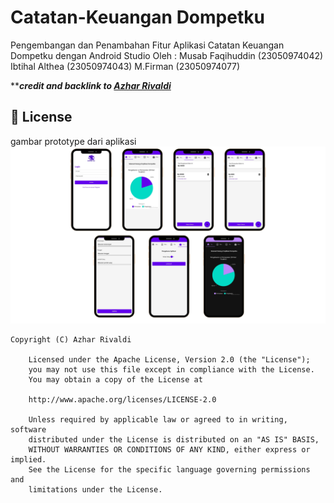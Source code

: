 # Catatan-Keuangan Dompetku
Pengembangan dan Penambahan Fitur 
Aplikasi Catatan Keuangan Dompetku dengan Android Studio
Oleh : Musab Faqihuddin (23050974042)
       Ibtihal Althea (23050974043)
       M.Firman (23050974077)
       
*****credit and backlink to [Azhar Rivaldi](https://rivaldi48.blogspot.com/)***
## 📄 License

gambar prototype dari aplikasi
   ![alt text](https://github.com/Musab00000/aplikasi-dompetku/blob/main/PROTOYPE.png?raw=true)
```
Copyright (C) Azhar Rivaldi

    Licensed under the Apache License, Version 2.0 (the "License");
    you may not use this file except in compliance with the License.
    You may obtain a copy of the License at

    http://www.apache.org/licenses/LICENSE-2.0

    Unless required by applicable law or agreed to in writing, software
    distributed under the License is distributed on an "AS IS" BASIS,
    WITHOUT WARRANTIES OR CONDITIONS OF ANY KIND, either express or implied.
    See the License for the specific language governing permissions and
    limitations under the License.

``` 
